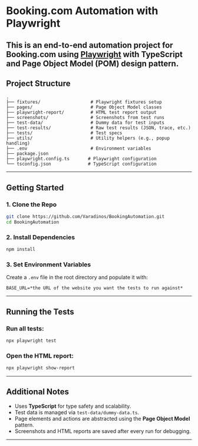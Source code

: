 # Booking.com Automation with Playwright

This is an end-to-end automation project for Booking.com using [Playwright](https://playwright.dev/) with **TypeScript** and **Page Object Model (POM)** design pattern.
---

## Project Structure

```
.
├── fixtures/                   # Playwright fixtures setup
├── pages/                      # Page Object Model classes
├── playwright-report/          # HTML test report output
├── screenshots/                # Screenshots from test runs
├── test-data/                  # Dummy data for test inputs
├── test-results/               # Raw test results (JSON, trace, etc.)
├── tests/                      # Test specs
├── utils/                      # Utility helpers (e.g., popup handling)
├── .env                        # Environment variables
├── package.json
├── playwright.config.ts       # Playwright configuration
└── tsconfig.json              # TypeScript configuration
```

---

## Getting Started

### 1. Clone the Repo

```bash
git clone https://github.com/Varadinos/BookingAutomation.git
cd BookingAutomation
```

### 2. Install Dependencies

```bash
npm install
```

### 3. Set Environment Variables

Create a `.env` file in the root directory and populate it with:

```env
BASE_URL=*the URL of the website you want the tests to run against*
```

---

## Running the Tests

### Run all tests:

```bash
npx playwright test
```

### Open the HTML report:

```bash
npx playwright show-report
```

---

## Additional Notes

- Uses **TypeScript** for type safety and scalability.
- Test data is managed via `test-data/dummy-data.ts`.
- Page elements and actions are abstracted using the **Page Object Model** pattern.
- Screenshots and HTML reports are saved after every run for debugging.

---

